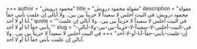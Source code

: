 +++
author = "محمود درويش"
title = "مقولة محمود درويش"
description = "مقولة محمود درويش: في البيت أجلس لا سعيداً لا حزيناً بين بين.. ولا أبالي إن علمت بأنني حقاً أنا أو لا أحد."
quote = '''في البيت أجلس لا سعيداً لا حزيناً بين بين.. ولا أبالي إن علمت بأنني حقاً أنا أو لا أحد.'''
slug = "في-البيت-أجلس-لا-سعيداً-لا-حزيناً-بين-بين-ولا-أبالي-إن-علمت-بأنني-حقاً-أنا-أو-لا-أحد"
+++
في البيت أجلس لا سعيداً لا حزيناً بين بين.. ولا أبالي إن علمت بأنني حقاً أنا أو لا أحد.
